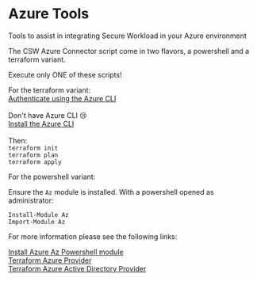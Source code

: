 # Azure Tools
Tools to assist in integrating Secure Workload in your Azure environment

The CSW Azure Connector script come in two flavors, a powershell and a terraform variant. 

Execute only ONE of these scripts! 

For the terraform variant:
</br>
[Authenticate using the Azure CLI](https://registry.terraform.io/providers/hashicorp/azurerm/latest/docs/guides/azure_cli)
</br>
</br>
Don't have Azure CLI 😢
</br>[Install the Azure CLI](https://learn.microsoft.com/en-us/dotnet/azure/install-azure-cli)
</br>
</br>
Then:
</br>`terraform init`
</br>`terraform plan`
</br>`terraform apply`

For the powershell variant:

Ensure the `Az` module is installed. With a powershell opened as administrator:

`Install-Module Az`
</br>`Import-Module Az`

For more information please see the following links:

[Install Azure Az Powershell module](https://learn.microsoft.com/en-us/powershell/azure/install-az-ps?view=azps-9.0.1)
</br>[Terraform Azure Provider](https://registry.terraform.io/providers/hashicorp/azurerm/latest/docs)
</br>[Terraform Azure Active Directory Provider](https://registry.terraform.io/providers/hashicorp/azuread/latest/docs)